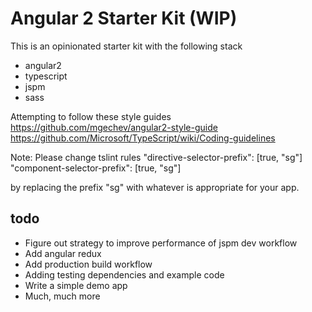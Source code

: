 # Angular 2 Starter Kit (WIP)

This is an opinionated starter kit with the following stack
- angular2
- typescript
- jspm
- sass

Attempting to follow these style guides
	https://github.com/mgechev/angular2-style-guide
	https://github.com/Microsoft/TypeScript/wiki/Coding-guidelines

Note: Please change tslint rules
	"directive-selector-prefix": [true, "sg"]
	"component-selector-prefix": [true, "sg"]

by replacing the prefix "sg" with whatever is appropriate for your app.

## todo
* Figure out strategy to improve performance of jspm dev workflow
* Add angular redux
* Add production build workflow
* Adding testing dependencies and example code
* Write a simple demo app
* Much, much more
